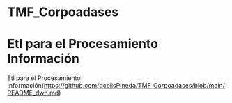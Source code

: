 # TMF_Corpoadases
# Etl para el Procesamiento Información
<a>Etl para el Procesamiento Información(https://github.com/dcelisPineda/TMF_Corpoadases/blob/main/README_dwh.md)</a>
